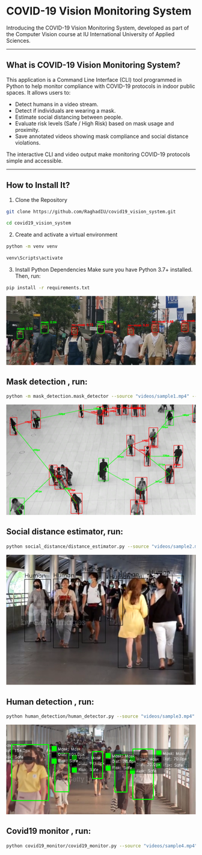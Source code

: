 # COVID-19 Vision Monitoring System

Introducing the COVID-19 Vision Monitoring System, developed as part of the Computer Vision course at IU International University of Applied Sciences.

---

## What is COVID-19 Vision Monitoring System? 
This application is a Command Line Interface (CLI) tool programmed in Python to help monitor compliance with COVID-19 protocols in indoor public spaces. It allows users to:
- Detect humans in a video stream.
- Detect if individuals are wearing a mask.
- Estimate social distancing between people.
- Evaluate risk levels (Safe / High Risk) based on mask usage and proximity.
- Save annotated videos showing mask compliance and social distance violations.

The interactive CLI and video output make monitoring COVID-19 protocols simple and accessible.

---

## How to Install It?
1) Clone the Repository
```bash
git clone https://github.com/RaghadIU/covid19_vision_system.git
```
```bash
cd covid19_vision_system
```
2) Create and activate a virtual environment
```bash
python -m venv venv
```
```bash
venv\Scripts\activate
```
3) Install Python Dependencies 
Make sure you have Python 3.7+ installed. Then, run:
```bash
pip install -r requirements.txt
```

![Mask Detection](images/11.png)


## Mask detection , run:   
```bash
python -m mask_detection.mask_detector --source "videos/sample1.mp4" --out "outputs/mask_out.mp4" --view
```

![ Social distance estimator](images/22.png)


## Social distance estimator, run:   
```bash
python social_distance/distance_estimator.py --source "videos/sample2.mp4" --out "outputs/distance_out.mp4" --distance_factor 1.5 --view
```


![Human detection ](images/33.png)

## Human detection , run:   
```bash
python human_detection/human_detector.py --source "videos/sample3.mp4" --out "outputs/human_out.mp4" --view
```

![Covid19 monitor](images/44.png)

## Covid19 monitor , run:   
```bash
python covid19_monitor/covid19_monitor.py --source "videos/sample4.mp4" --out "outputs/monitor_out.mp4" --view
```

